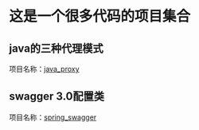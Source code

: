 这是一个很多代码的项目集合
====

## java的三种代理模式
项目名称：[java_proxy](./java_proxy)


## swagger 3.0配置类
项目名称：[spring_swagger](./spring_swagger)

